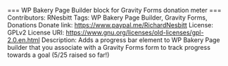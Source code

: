 === WP Bakery Page Builder block for Gravity Forms donation meter ===
Contributors: RNesbitt
Tags: WP Bakery Page Builder, Gravity Forms, Donations
Donate link: https://www.paypal.me/RichardNesbitt
License: GPLv2
License URI: https://www.gnu.org/licenses/old-licenses/gpl-2.0.en.html
Description: Adds a progress bar element to WP Bakery Page builder that you associate with a Gravity Forms form to track progress towards a goal ($5/$25 raised so far!)
